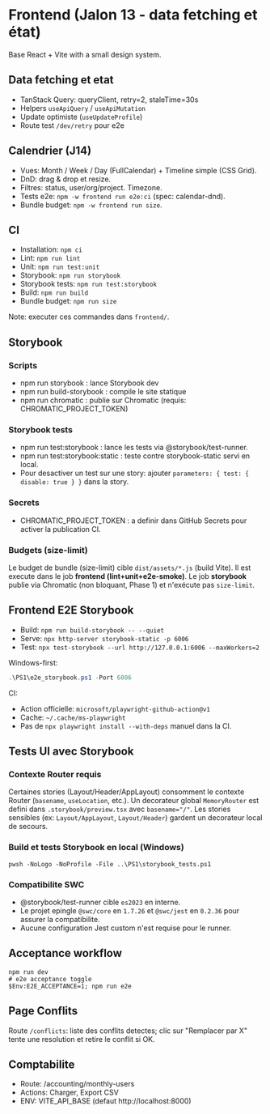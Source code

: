 # Frontend (Jalon 13 - data fetching et état)

Base React + Vite with a small design system.

## Data fetching et etat

- TanStack Query: queryClient, retry=2, staleTime=30s
- Helpers `useApiQuery` / `useApiMutation`
- Update optimiste (`useUpdateProfile`)
- Route test `/dev/retry` pour e2e

## Calendrier (J14)

- Vues: Month / Week / Day (FullCalendar) + Timeline simple (CSS Grid).
- DnD: drag & drop et resize.
- Filtres: status, user/org/project. Timezone.
- Tests e2e: `npm -w frontend run e2e:ci` (spec: calendar-dnd).
- Bundle budget: `npm -w frontend run size`.

## CI

- Installation: `npm ci`
- Lint: `npm run lint`
- Unit: `npm run test:unit`
- Storybook: `npm run storybook`
- Storybook tests: `npm run test:storybook`
- Build: `npm run build`
- Bundle budget: `npm run size`

Note: executer ces commandes dans `frontend/`.

## Storybook

### Scripts

* npm run storybook : lance Storybook dev
* npm run build-storybook : compile le site statique
* npm run chromatic : publie sur Chromatic (requis: CHROMATIC_PROJECT_TOKEN)

### Storybook tests

* npm run test:storybook : lance les tests via @storybook/test-runner.
* npm run test:storybook:static : teste contre storybook-static servi en local.
* Pour desactiver un test sur une story: ajouter `parameters: { test: { disable: true } }` dans la story.

### Secrets

* CHROMATIC_PROJECT_TOKEN : a definir dans GitHub Secrets pour activer la publication CI.

### Budgets (size-limit)

Le budget de bundle (size-limit) cible `dist/assets/*.js` (build Vite). Il est execute dans le job **frontend (lint+unit+e2e-smoke)**.
Le job **storybook** publie via Chromatic (non bloquant, Phase 1) et n'exécute pas `size-limit`.

## Frontend E2E Storybook

* Build: `npm run build-storybook -- --quiet`
* Serve: `npx http-server storybook-static -p 6006`
* Test: `npx test-storybook --url http://127.0.0.1:6006 --maxWorkers=2`

Windows-first:

```powershell
.\PS1\e2e_storybook.ps1 -Port 6006
```

CI:

* Action officielle: `microsoft/playwright-github-action@v1`
* Cache: `~/.cache/ms-playwright`
* Pas de `npx playwright install --with-deps` manuel dans la CI.

## Tests UI avec Storybook

### Contexte Router requis

Certaines stories (Layout/Header/AppLayout) consomment le contexte Router (`basename`, `useLocation`, etc.).
Un decorateur global `MemoryRouter` est defini dans `.storybook/preview.tsx` avec `basename="/"`.
Les stories sensibles (ex: `Layout/AppLayout`, `Layout/Header`) gardent un decorateur local de secours.

### Build et tests Storybook en local (Windows)

```
pwsh -NoLogo -NoProfile -File ..\PS1\storybook_tests.ps1
```

### Compatibilite SWC

* @storybook/test-runner cible `es2023` en interne.
* Le projet epingle `@swc/core` en `1.7.26` et `@swc/jest` en `0.2.36` pour assurer la compatibilite.
* Aucune configuration Jest custom n'est requise pour le runner.

## Acceptance workflow

```
npm run dev
# e2e acceptance toggle
$Env:E2E_ACCEPTANCE=1; npm run e2e
```

## Page Conflits

Route `/conflicts`: liste des conflits detectes; clic sur "Remplacer par X" tente une resolution et retire le conflit si OK.

## Comptabilite

* Route: /accounting/monthly-users
* Actions: Charger, Export CSV
* ENV: VITE_API_BASE (defaut http://localhost:8000)
